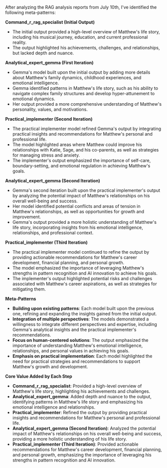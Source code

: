 After analyzing the RAG analysis reports from July 10th, I've identified the following meta-patterns:

**Command_r_rag_specialist (Initial Output)**

* The initial output provided a high-level overview of Matthew's life story, including his musical journey, education, and current professional reality.
* The output highlighted his achievements, challenges, and relationships, but lacked depth and nuance.

**Analytical_expert_gemma (First Iteration)**

* Gemma's model built upon the initial output by adding more details about Matthew's family dynamics, childhood experiences, and emotional intelligence.
* Gemma identified patterns in Matthew's life story, such as his ability to navigate complex family structures and develop hyper-attunement to emotional dynamics.
* Her output provided a more comprehensive understanding of Matthew's personality, values, and motivations.

**Practical_implementer (Second Iteration)**

* The practical implementer model refined Gemma's output by integrating practical insights and recommendations for Matthew's personal and professional life.
* The model highlighted areas where Matthew could improve his relationships with Katie, Sage, and his co-parents, as well as strategies for managing stress and anxiety.
* The implementer's output emphasized the importance of self-care, boundary-setting, and emotional regulation in achieving Matthew's goals.

**Analytical_expert_gemma (Second Iteration)**

* Gemma's second iteration built upon the practical implementer's output by analyzing the potential impact of Matthew's relationships on his overall well-being and success.
* Her model identified potential conflicts and areas of tension in Matthew's relationships, as well as opportunities for growth and improvement.
* Gemma's output provided a more holistic understanding of Matthew's life story, incorporating insights from his emotional intelligence, relationships, and professional context.

**Practical_implementer (Third Iteration)**

* The practical implementer model continued to refine the output by providing actionable recommendations for Matthew's career development, financial planning, and personal growth.
* The model emphasized the importance of leveraging Matthew's strengths in pattern recognition and AI innovation to achieve his goals.
* The implementer's output highlighted potential risks and challenges associated with Matthew's career aspirations, as well as strategies for mitigating them.

**Meta-Patterns**

* **Building upon existing patterns**: Each model built upon the previous one, refining and expanding the insights gained from the initial output.
* **Integration of multiple perspectives**: The models demonstrated a willingness to integrate different perspectives and expertise, including Gemma's analytical insights and the practical implementer's recommendations.
* **Focus on human-centered solutions**: The output emphasized the importance of understanding Matthew's emotional intelligence, relationships, and personal values in achieving his goals.
* **Emphasis on practical implementation**: Each model highlighted the need for practical strategies and recommendations to support Matthew's growth and development.

**Core Value Added by Each Step**

* **Command_r_rag_specialist**: Provided a high-level overview of Matthew's life story, highlighting his achievements and challenges.
* **Analytical_expert_gemma**: Added depth and nuance to the output, identifying patterns in Matthew's life story and emphasizing his emotional intelligence and relationships.
* **Practical_implementer**: Refined the output by providing practical insights and recommendations for Matthew's personal and professional life.
* **Analytical_expert_gemma (Second Iteration)**: Analyzed the potential impact of Matthew's relationships on his overall well-being and success, providing a more holistic understanding of his life story.
* **Practical_implementer (Third Iteration)**: Provided actionable recommendations for Matthew's career development, financial planning, and personal growth, emphasizing the importance of leveraging his strengths in pattern recognition and AI innovation.
